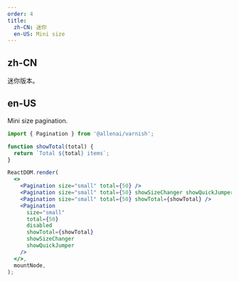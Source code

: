 ```yaml
---
order: 4
title:
  zh-CN: 迷你
  en-US: Mini size
---
```


## zh-CN

迷你版本。

## en-US

Mini size pagination.

```jsx
import { Pagination } from '@allenai/varnish';

function showTotal(total) {
  return `Total ${total} items`;
}

ReactDOM.render(
  <>
    <Pagination size="small" total={50} />
    <Pagination size="small" total={50} showSizeChanger showQuickJumper />
    <Pagination size="small" total={50} showTotal={showTotal} />
    <Pagination
      size="small"
      total={50}
      disabled
      showTotal={showTotal}
      showSizeChanger
      showQuickJumper
    />
  </>,
  mountNode,
);
```

<style>
#components-pagination-demo-mini .ant-pagination:not(:last-child) {
  margin-bottom: 24px;
}
</style>
